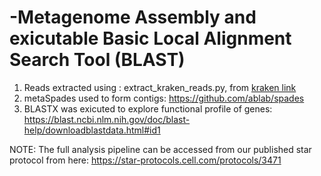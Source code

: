 # -Metagenome Assembly and exicutable Basic Local Alignment Search Tool (BLAST)
1) Reads extracted using : extract_kraken_reads.py, from [kraken link](https://github.com/jenniferlu717/KrakenTools)
2) metaSpades used to form contigs: https://github.com/ablab/spades
3) BLASTX was exicuted to explore functional profile of genes: https://blast.ncbi.nlm.nih.gov/doc/blast-help/downloadblastdata.html#id1

NOTE: The full analysis pipeline can be accessed from our published star protocol from here: https://star-protocols.cell.com/protocols/3471
